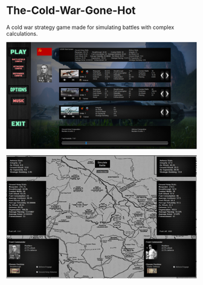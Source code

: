 # The-Cold-War-Gone-Hot
 
A cold war strategy game made for simulating battles with complex calculations.

![Photo](https://github.com/AndreiVladescu/The-Cold-War-Gone-Hot/blob/main/preview1.png?raw=true)

![Photo](https://github.com/AndreiVladescu/The-Cold-War-Gone-Hot/blob/main/preview2.png?raw=true)
